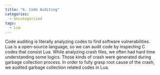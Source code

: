 ```yaml
---
title: "6. Code Auditing"
categories:
  - Uncategorized
tags:
  - Lua
---
```

Code auditing is literally analyzing codes to find software vulnerabilities. Lua is a open-source language, so we can audit code by inspecting C codes that consist Lua. While analyzing crash files, we often had hard time understanding some logics. Those kinds of crash were generated during garbage collection process. In order to fully grasp root cause of the crash, we audited garbage collection related codes in Lua. 

